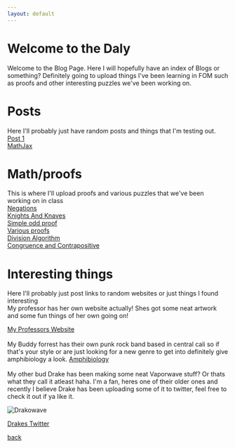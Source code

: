 ```yaml
---
layout: default
---
```


# Welcome to the Daly
Welcome to the Blog Page. Here I will hopefully have an index of Blogs or something? Definitely going to upload things I've been learning in FOM such as proofs and other interesting puzzles we've been working on. 

<!-- Comment -->
# Posts
Here I'll probably just have random posts and things that I'm testing out. 
[Post 1](NormalPosts/Post1.md)<br/>
[MathJax](NormalPosts/MathStuff.md)<br/>

# Math/proofs
This is where I'll upload proofs and various puzzles that we've been working on in class<br/>
[Negations](Pages/FOMproof.md)<br/>
[Knights And Knaves](Pages/KnightsAndKnaves.md) <br/>
[Simple odd proof](Pages/OddProof.md)<br/>
[Various proofs](Pages/Several-proofs.md)<br/>
[Division Algorithm](Pages/DivisionAlgorithm.md)<br/>
[Congruence and Contrapositive](Pages/3-21-Class.md)<br/>


# Interesting things
Here I'll probably just post links to random websites or just things I found interesting
<br/>
My professor has her own website actually! Shes got some neat artwork and some fun things of her own going on! <br/>

[My Professors Website](http://faculty.smcm.edu/sgoldstine/) <br/>
<br/>
My Buddy forrest has their own punk rock band based in central cali so if that's your style or are just looking for a new genre to get into definitely give amphibiology a look. [Amphibiology](https://linktr.ee/altfrogband)<br/>
<br/>
My other bud Drake has been making some neat Vaporwave stuff? Or thats what they call it atleast haha. I'm a fan, heres one of their older ones and recently I believe Drake has been uploading some of it to twitter, feel free to check it out if ya like it. 

![Drakowave](https://pbs.twimg.com/media/FMTRvuOWUAcA4U4?format=jpg&name=medium)

[Drakes Twitter](https://twitter.com/WorldlyDragon)


[back](../index.md)
